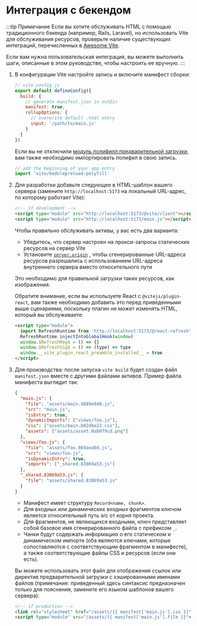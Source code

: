 # Интеграция с бекендом

:::tip Примечание
Если вы хотите обслуживать HTML с помощью традиционного бэкенда (например, Rails, Laravel), но использовать Vite для обслуживания ресурсов, проверьте наличие существующих интеграций, перечисленных в [Awesome Vite](https://github.com/vitejs/awesome-vite#integrations-with-backends).

Если вам нужна пользовательская интеграция, вы можете выполнить шаги, описанные в этом руководстве, чтобы настроить ее вручную.
:::

1. В конфигурации Vite настройте запись и включите манифест сборки:

   ```js
   // vite.config.js
   export default defineConfig({
     build: {
       // generate manifest.json in outDir
       manifest: true,
       rollupOptions: {
         // overwrite default .html entry
         input: '/path/to/main.js'
       }
     }
   })
   ```

   Если вы не отключили [модуль полифилл предварительной загрузки](/config/build-options.md#build-polyfillmodulepreload), вам также необходимо импортировать полифил в свою запись.

   ```js
   // add the beginning of your app entry
   import 'vite/modulepreload-polyfill'
   ```

2. Для разработки добавьте следующее в HTML-шаблон вашего сервера (замените `http://localhost:5173` на локальный URL-адрес, по которому работает Vite):

   ```html
   <!-- if development -->
   <script type="module" src="http://localhost:5173/@vite/client"></script>
   <script type="module" src="http://localhost:5173/main.js"></script>
   ```

   Чтобы правильно обслуживать активы, у вас есть два варианта:

   - Убедитесь, что сервер настроен на прокси-запросы статических ресурсов на сервер Vite
   - Установите [`server.origin`](/config/server-options.md#server-origin) , чтобы сгенерированные URL-адреса ресурсов разрешались с использованием URL-адреса внутреннего сервера вместо относительного пути

   Это необходимо для правильной загрузки таких ресурсов, как изображения.

   Обратите внимание, если вы используете React с `@vitejs/plugin-react`, вам также необходимо добавить это перед приведенными выше сценариями, поскольку плагин не может изменять HTML, который вы обслуживаете:

   ```html
   <script type="module">
     import RefreshRuntime from 'http://localhost:5173/@react-refresh'
     RefreshRuntime.injectIntoGlobalHook(window)
     window.$RefreshReg$ = () => {}
     window.$RefreshSig$ = () => (type) => type
     window.__vite_plugin_react_preamble_installed__ = true
   </script>
   ```

3. Для производства: после запуска `vite build` будет создан файл `manifest.json` вместе с другими файлами активов. Пример файла манифеста выглядит так:

   ```json
   {
     "main.js": {
       "file": "assets/main.4889e940.js",
       "src": "main.js",
       "isEntry": true,
       "dynamicImports": ["views/foo.js"],
       "css": ["assets/main.b82dbe22.css"],
       "assets": ["assets/asset.0ab0f9cd.png"]
     },
     "views/foo.js": {
       "file": "assets/foo.869aea0d.js",
       "src": "views/foo.js",
       "isDynamicEntry": true,
       "imports": ["_shared.83069a53.js"]
     },
     "_shared.83069a53.js": {
       "file": "assets/shared.83069a53.js"
     }
   }
   ```

   - Манифест имеет структуру `Record<name, chunk>`.
   - Для входных или динамических входных фрагментов ключом является относительный путь src от корня проекта.
   - Для фрагментов, не являющихся входными, ключ представляет собой базовое имя сгенерированного файла с префиксом `_`.
   - Чанки будут содержать информацию о его статическом и динамическом импорте (оба являются ключами, которые сопоставляются с соответствующим фрагментом в манифесте), а также соответствующие файлы CSS и ресурсов (если они есть).

   Вы можете использовать этот файл для отображения ссылок или директив предварительной загрузки с хэшированными именами файлов (примечание: приведенный здесь синтаксис предназначен только для пояснения, замените его языком шаблонов вашего сервера):

   ```html
   <!-- if production -->
   <link rel="stylesheet" href="/assets/{{ manifest['main.js'].css }}" />
   <script type="module" src="/assets/{{ manifest['main.js'].file }}"></script>
   ```
